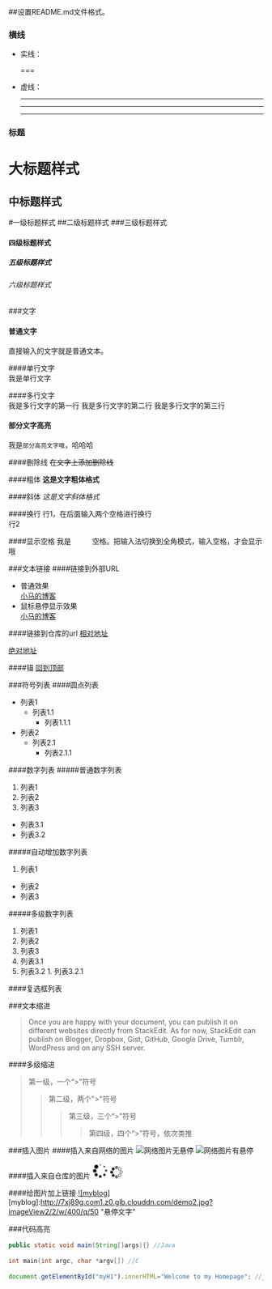 ##设置README.md文件格式。

### 横线
* 实线：
  
  ===
* 虚线：
  
  ----
  ****
  _____

### 标题
大标题样式
===

中标题样式
----

#一级标题样式
##二级标题样式
###三级标题样式
#### 四级标题样式
##### 五级标题样式
###### 六级标题样式

###文字
#### 普通文字 
直接输入的文字就是普通文本。

####单行文字  
    我是单行文字
 
####多行文字  
    我是多行文字的第一行
    我是多行文字的第二行
    我是多行文字的第三行

#### 部分文字高亮 
我是`部分高亮文字哦`，哈哈哈

####删除线
~~在文字上添加删除线~~

####粗体
**这是文字粗体格式**

####斜体
*这是文字斜体格式*

####换行
行1，在后面输入两个空格进行换行  
行2

####显示空格
我是　　　空格。把输入法切换到全角模式，输入空格，才会显示哦

###文本链接
####链接到外部URL
* 普通效果  
[小马的博客](http://y.dobit.top/)
* 鼠标悬停显示效果  
[小马的博客](http://y.dobit.top/ "悬停显示")  

####链接到仓库的url
[相对地址](../README.md)

[绝对地址](https://github.com/xiaomaer/github_skill/)

####锚
[回到顶部](#)

###符号列表
####圆点列表
* 列表1
  * 列表1.1
    * 列表1.1.1
* 列表2
  * 列表2.1
    * 列表2.1.1

####数字列表
#####普通数字列表
1. 列表1
2. 列表2
3. 列表3
  * 列表3.1
  * 列表3.2

#####自动增加数字列表
1. 列表1
* 列表2
* 列表3

#####多级数字列表
1. 列表1
2. 列表2
3. 列表3
  1. 列表3.1
  2. 列表3.2
    1. 列表3.2.1

####复选框列表

###文本缩进
>Once you are happy with your document, you can publish it on different websites directly from StackEdit. As for now, StackEdit can publish on Blogger, Dropbox, Gist, GitHub, Google Drive, Tumblr, WordPress and on any SSH server.

####多级缩进
>第一级，一个“>”符号
>>第二级，两个">"符号
>>> 第三级，三个“>”符号
>>>> 第四级，四个“>”符号，依次类推 

###插入图片
####插入来自网络的图片
![网络图片无悬停](http://7xj89g.com1.z0.glb.clouddn.com/demo3.jpg?imageView2/2/w/400/q/50)
![网络图片有悬停](http://7xj89g.com1.z0.glb.clouddn.com/demo2.jpg?imageView2/2/w/400/q/50 "我是悬停信息")

####插入来自仓库的图片
![来自仓库的图片绝对地址](https://github.com/xiaomaer/github_skill/blob/master/1.gif "绝对地址显示")
![来自仓库的图片相对地址](../2.gif "相对地址显示")

####给图片加上链接
[![myblog]](http://y.dobit.top/)  
[myblog]:http://7xj89g.com1.z0.glb.clouddn.com/demo2.jpg?imageView2/2/w/400/q/50 "悬停文字"  

###代码高亮
```java
public static void main(String[]args){} //Java
```
```c
int main(int argc, char *argv[]) //C
```
```javascript
document.getElementById("myH1").innerHTML="Welcome to my Homepage"; //javascipt
```
